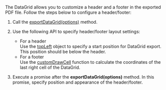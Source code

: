 The DataGrid allows you to customize a header and a footer in the exported PDF file. Follow the steps below to configure a header/footer:

1. Call the [exportDataGrid(options)](/Documentation/ApiReference/Common/Utils/pdfExporter/#exportDataGridoptions) method.

2. Use the following API to specify header/footer layout settings:    
    - For a header   
    Use the [topLeft](/Documentation/ApiReference/Common/Object_Structures/PdfExportDataGridProps/topLeft/topLeft.md) object to specify a start position for DataGrid export. This position should be below the header.
    - For a footer    
    Use the [customDrawCell](/Documentation/ApiReference/Common/Object_Structures/ExportDataGridProps/#customDrawCell) function to calculate the coordinates of the last right cell of the DataGrid.

3. Execute a promise after the **exportDataGrid(options)** method. In this promise, specify position and appearance of the header/footer.